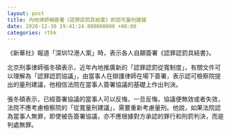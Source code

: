 ```yaml
---
layout: post
title: 內地律師稱簽署《認罪認罰具結書》即認可量刑建議
date: 2020-12-30 19:41:24.000000000 +08:00
categories: rthk
---
```


《新華社》報道「深圳12港人案」時，表示各人自願簽署《認罪認罰具結書》。

北京刑事律師張冬碩表示，近年內地推廣新的「認罪認罰從寬制度」，有關文件可以理解為「認罪認罰協議」，由當事人在辯護律師在場下簽署，表示認可檢察院提出的量刑建議，他相信法院在當事人簽署協議的基礎上作出判決。

張冬碩表示，已經簽署協議的當事人可以反悔，一旦反悔，協議便無效或者失效，法院不應考慮檢察院的「從寬量刑建議」，需要重新考慮量刑。他說，如果法院認為當事人無罪，即使被告簽署協議，亦不應根據對方承認的罪行和刑罰判決，而是判處無罪。
